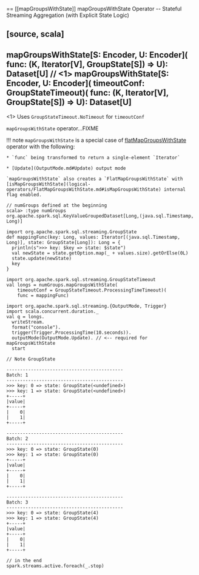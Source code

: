== [[mapGroupsWithState]] mapGroupsWithState Operator -- Stateful Streaming Aggregation (with Explicit State Logic)

[source, scala]
----
mapGroupsWithState[S: Encoder, U: Encoder](
  func: (K, Iterator[V], GroupState[S]) => U): Dataset[U] // <1>
mapGroupsWithState[S: Encoder, U: Encoder](
  timeoutConf: GroupStateTimeout)(
  func: (K, Iterator[V], GroupState[S]) => U): Dataset[U]
----
<1> Uses `GroupStateTimeout.NoTimeout` for `timeoutConf`

`mapGroupsWithState` operator...FIXME

!!! note
    `mapGroupsWithState` is a special case of [flatMapGroupsWithState](operators/flatMapGroupsWithState.md) operator with the following:

    * `func` being transformed to return a single-element `Iterator`

    * [Update](OutputMode.md#Update) output mode

    `mapGroupsWithState` also creates a `FlatMapGroupsWithState` with [isMapGroupsWithState](logical-operators/FlatMapGroupsWithState.md#isMapGroupsWithState) internal flag enabled.

```text
// numGroups defined at the beginning
scala> :type numGroups
org.apache.spark.sql.KeyValueGroupedDataset[Long,(java.sql.Timestamp, Long)]

import org.apache.spark.sql.streaming.GroupState
def mappingFunc(key: Long, values: Iterator[(java.sql.Timestamp, Long)], state: GroupState[Long]): Long = {
  println(s">>> key: $key => state: $state")
  val newState = state.getOption.map(_ + values.size).getOrElse(0L)
  state.update(newState)
  key
}

import org.apache.spark.sql.streaming.GroupStateTimeout
val longs = numGroups.mapGroupsWithState(
    timeoutConf = GroupStateTimeout.ProcessingTimeTimeout)(
    func = mappingFunc)

import org.apache.spark.sql.streaming.{OutputMode, Trigger}
import scala.concurrent.duration._
val q = longs.
  writeStream.
  format("console").
  trigger(Trigger.ProcessingTime(10.seconds)).
  outputMode(OutputMode.Update). // <-- required for mapGroupsWithState
  start

// Note GroupState

-------------------------------------------
Batch: 1
-------------------------------------------
>>> key: 0 => state: GroupState(<undefined>)
>>> key: 1 => state: GroupState(<undefined>)
+-----+
|value|
+-----+
|    0|
|    1|
+-----+

-------------------------------------------
Batch: 2
-------------------------------------------
>>> key: 0 => state: GroupState(0)
>>> key: 1 => state: GroupState(0)
+-----+
|value|
+-----+
|    0|
|    1|
+-----+

-------------------------------------------
Batch: 3
-------------------------------------------
>>> key: 0 => state: GroupState(4)
>>> key: 1 => state: GroupState(4)
+-----+
|value|
+-----+
|    0|
|    1|
+-----+

// in the end
spark.streams.active.foreach(_.stop)
```
